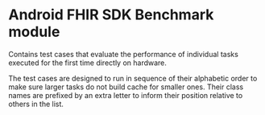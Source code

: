 # Android FHIR SDK Benchmark module

Contains test cases that evaluate the performance of individual tasks executed for the first time directly on hardware. 

The test cases are designed to run in sequence of their alphabetic order to make sure larger tasks do not build cache for smaller ones. Their class names are prefixed by an extra letter to inform their position relative to others in the list.

